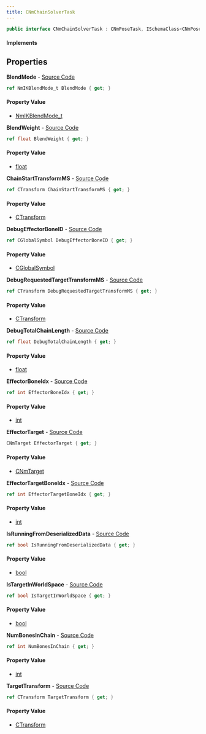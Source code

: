```yaml
---
title: CNmChainSolverTask
---
```


```csharp
public interface CNmChainSolverTask : CNmPoseTask, ISchemaClass<CNmPoseTask>, ISchemaClass<CNmChainSolverTask>, ISchemaField, ISchemaClass, INativeHandle
```

#### Implements

## Properties

**BlendMode** - [Source Code](https://github.com/swiftly-solution/swiftlys2/blob/main/managed/src/SwiftlyS2.Generated/Schemas/Interfaces/CNmChainSolverTask.cs#L26)

```csharp
ref NmIKBlendMode_t BlendMode { get; }
```

#### Property Value

- [NmIKBlendMode_t](/docs/api/shared/schemadefinitions/nmikblendmode_t)

**BlendWeight** - [Source Code](https://github.com/swiftly-solution/swiftlys2/blob/main/managed/src/SwiftlyS2.Generated/Schemas/Interfaces/CNmChainSolverTask.cs#L28)

```csharp
ref float BlendWeight { get; }
```

#### Property Value

- [float](https://learn.microsoft.com/dotnet/api/system.single)

**ChainStartTransformMS** - [Source Code](https://github.com/swiftly-solution/swiftlys2/blob/main/managed/src/SwiftlyS2.Generated/Schemas/Interfaces/CNmChainSolverTask.cs#L36)

```csharp
ref CTransform ChainStartTransformMS { get; }
```

#### Property Value

- [CTransform](/docs/api/shared/natives/ctransform)

**DebugEffectorBoneID** - [Source Code](https://github.com/swiftly-solution/swiftlys2/blob/main/managed/src/SwiftlyS2.Generated/Schemas/Interfaces/CNmChainSolverTask.cs#L34)

```csharp
ref CGlobalSymbol DebugEffectorBoneID { get; }
```

#### Property Value

- [CGlobalSymbol](/docs/api/shared/natives/cglobalsymbol)

**DebugRequestedTargetTransformMS** - [Source Code](https://github.com/swiftly-solution/swiftlys2/blob/main/managed/src/SwiftlyS2.Generated/Schemas/Interfaces/CNmChainSolverTask.cs#L38)

```csharp
ref CTransform DebugRequestedTargetTransformMS { get; }
```

#### Property Value

- [CTransform](/docs/api/shared/natives/ctransform)

**DebugTotalChainLength** - [Source Code](https://github.com/swiftly-solution/swiftlys2/blob/main/managed/src/SwiftlyS2.Generated/Schemas/Interfaces/CNmChainSolverTask.cs#L40)

```csharp
ref float DebugTotalChainLength { get; }
```

#### Property Value

- [float](https://learn.microsoft.com/dotnet/api/system.single)

**EffectorBoneIdx** - [Source Code](https://github.com/swiftly-solution/swiftlys2/blob/main/managed/src/SwiftlyS2.Generated/Schemas/Interfaces/CNmChainSolverTask.cs#L16)

```csharp
ref int EffectorBoneIdx { get; }
```

#### Property Value

- [int](https://learn.microsoft.com/dotnet/api/system.int32)

**EffectorTarget** - [Source Code](https://github.com/swiftly-solution/swiftlys2/blob/main/managed/src/SwiftlyS2.Generated/Schemas/Interfaces/CNmChainSolverTask.cs#L24)

```csharp
CNmTarget EffectorTarget { get; }
```

#### Property Value

- [CNmTarget](/docs/api/shared/schemadefinitions/cnmtarget)

**EffectorTargetBoneIdx** - [Source Code](https://github.com/swiftly-solution/swiftlys2/blob/main/managed/src/SwiftlyS2.Generated/Schemas/Interfaces/CNmChainSolverTask.cs#L18)

```csharp
ref int EffectorTargetBoneIdx { get; }
```

#### Property Value

- [int](https://learn.microsoft.com/dotnet/api/system.int32)

**IsRunningFromDeserializedData** - [Source Code](https://github.com/swiftly-solution/swiftlys2/blob/main/managed/src/SwiftlyS2.Generated/Schemas/Interfaces/CNmChainSolverTask.cs#L32)

```csharp
ref bool IsRunningFromDeserializedData { get; }
```

#### Property Value

- [bool](https://learn.microsoft.com/dotnet/api/system.boolean)

**IsTargetInWorldSpace** - [Source Code](https://github.com/swiftly-solution/swiftlys2/blob/main/managed/src/SwiftlyS2.Generated/Schemas/Interfaces/CNmChainSolverTask.cs#L30)

```csharp
ref bool IsTargetInWorldSpace { get; }
```

#### Property Value

- [bool](https://learn.microsoft.com/dotnet/api/system.boolean)

**NumBonesInChain** - [Source Code](https://github.com/swiftly-solution/swiftlys2/blob/main/managed/src/SwiftlyS2.Generated/Schemas/Interfaces/CNmChainSolverTask.cs#L22)

```csharp
ref int NumBonesInChain { get; }
```

#### Property Value

- [int](https://learn.microsoft.com/dotnet/api/system.int32)

**TargetTransform** - [Source Code](https://github.com/swiftly-solution/swiftlys2/blob/main/managed/src/SwiftlyS2.Generated/Schemas/Interfaces/CNmChainSolverTask.cs#L20)

```csharp
ref CTransform TargetTransform { get; }
```

#### Property Value

- [CTransform](/docs/api/shared/natives/ctransform)

